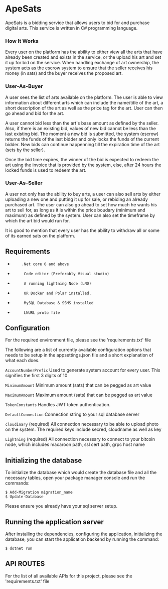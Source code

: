 # ApeSats
ApeSats is a bidding service that allows users to bid for and purchase digital arts.
This service is written in C# programming language.


### How It Works

Every user on the platform has the ability to either view all the arts that have already been created and exists in the service, or the upload his art and set it up for bid on the service.
When handling exchange of art ownership, the system acts as the escrow system to ensure that the seller receives his money (in sats) and the buyer receives the proposed art.


### User-As-Buyer

A user sees the list of arts available on the platform. The user is able to view information about different arts which can include the name/title of the art, a short description of the art as well as the price tag for the art. User can then go ahead and bid for the art.

A user cannot bid less than the art's base amount as defined by the seller. Also, if there is an existing bid, values of new bid cannot be less than the last existing bid. The moment a new bid is submitted, the system (escrow) returns the funds of the last bidder and only locks the funds of the current bidder. New bids can continue happenning till the expiration time of the art (sets by the seller).

Once the bid time expires, the winner of the bid is expected to redeem the art using the invoice that is provided by the system, else, after 24 hours the locked funds is used to redeem the art.


### User-As-Seller

A user not only has the ability to buy arts, a user can also sell arts by either uploading a new one and putting it up for sale, or rebiding an already purchased art. The user can also go ahead to set how much he wants his art to sell for, as long as it is within the price boudary (minimum and maximum) as defined by the system. User can also set the timeframe by which the art bid would run for. 

It is good to mention that every user has the ability to withdraw all or some of its earned sats on the platform.


## Requirements

-         .Net core 6 and above
-          Code editor (Preferably Visual studio)
-          A running lightning Node (LND)
-          OR Docker and Polar installed.
-          MySQL Database & SSMS installed
-          LNURL proto file

## Configuration

For the required environment file, please see the 'requirements.txt' file

The following are a list of currently available configuration options that needs to be setup in the appsettings.json file and a short explanation of what each does.

`AccountNumberPrefix`
Used to generate system account for every user. This signifies the first 3 digits of 10

`MinimumAmount`
Minimum amount (sats) that can be pegged as art value

`MaximumAmount`
Maximum amount (sats) that can be pegged as art value

`TokenConstants`
Handles JWT token authentication. 

`DefaultConnection`
Connection string to your sql database server

`cloudinary` (required)
All connection necessary to be able to upload photo on the system. The required keys include secred, cloudname as well as key

`Lightning` (required)
All connection necessary to connect to your bitcoin node, which includes macaroon path, ssl cert path, grpc host name


## Initializing the database

To initialize the database which would create the database file and all the 
necessary tables, open your package manager console and run the commands:

```
$ Add-Migration migration_name
$ Update-Database

```

Please ensure you already have your sql server setup.


## Running the application server

After installing the dependencies, configuring the application, initializing the database, you can start the application backend by 
running the command:

```
$ dotnet run
```


## API ROUTES

For the list of all available APIs for this project, please see the 'requirements.txt' file
